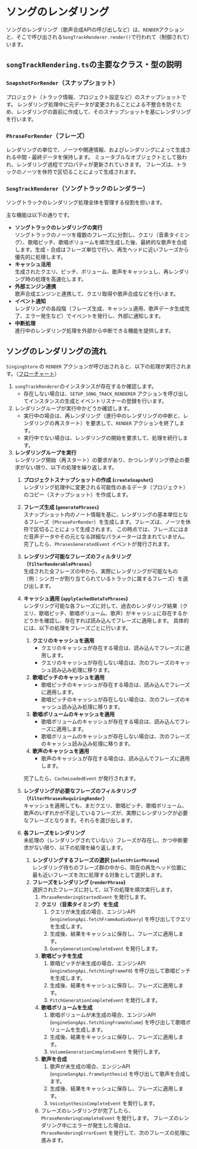 # ソングのレンダリング

ソングのレンダリング（歌声合成APIの呼び出しなど）は、`RENDER`アクションと、そこで呼び出される`SongTrackRenderer.render()`で行われて（制御されて）います。

## `songTrackRendering.ts`の主要なクラス・型の説明

### `SnapshotForRender`（スナップショット）

プロジェクト（トラック情報、プロジェクト設定など）のスナップショットです。
レンダリング処理中に元データが変更されることによる不整合を防ぐため、レンダリングの直前に作成して、そのスナップショットを基にレンダリングを行います。

### `PhraseForRender`（フレーズ）

レンダリングの単位で、ノーツや関連情報、およびレンダリングによって生成される中間・最終データを保持します。
ミュータブルなオブジェクトとして扱われ、レンダリング過程でプロパティが更新されていきます。
フレーズは、トラックのノーツを休符で区切ることによって生成されます。

### `SongTrackRenderer`（ソングトラックのレンダラー）

ソングトラックのレンダリング処理全体を管理する役割を担います。

主な機能は以下の通りです。

- **ソングトラックのレンダリングの実行**  
  ソングトラックのノーツを複数のフレーズに分割し、クエリ（音素タイミング）、歌唱ピッチ、歌唱ボリュームを順次生成した後、最終的な歌声を合成します。生成・合成はフレーズ単位で行い、再生ヘッドに近いフレーズから優先的に処理します。
- **キャッシュ活用**  
  生成されたクエリ、ピッチ、ボリューム、歌声をキャッシュし、再レンダリング時の処理を高速化します。
- **外部エンジン連携**  
  歌声合成エンジンと連携して、クエリ取得や歌声合成などを行います。
- **イベント通知**  
  レンダリングの各段階（フレーズ生成、キャッシュ適用、歌声データ生成完了、エラー発生など）でイベントを発行し、外部に通知します。
- **中断処理**  
  進行中のレンダリング処理を外部から中断できる機能を提供します。

## ソングのレンダリングの流れ

`SingingStore` の `RENDER` アクションが呼び出されると、以下の処理が実行されます。（[フローチャート](res/ソングのレンダリングのフローチャート.md)）

1. `songTrackRenderer`のインスタンスが存在するか確認します。
    - 存在しない場合は、`SETUP_SONG_TRACK_RENDERER` アクションを呼び出してインスタンスの生成とイベントリスナーの登録を行います。
2. レンダリングループが実行中かどうか確認します。
    - 実行中の場合は、再レンダリング（進行中のレンダリングの中断と、レンダリングの再スタート）を要求して、`RENDER` アクションを終了します。
    - 実行中でない場合は、レンダリングの開始を要求して、処理を続行します。
3. **レンダリングループを実行**  
    レンダリング開始（再スタート）の要求があり、かつレンダリング停止の要求がない限り、以下の処理を繰り返します。
    1. **プロジェクトスナップショットの作成 (`createSnapshot`)**  
        レンダリング処理中に変更される可能性のあるデータ（プロジェクト）のコピー（スナップショット）を作成します。
    2. **フレーズ生成 (`generatePhrases`)**  
        スナップショット内のノート情報を基に、レンダリングの基本単位となるフレーズ（`PhraseForRender`）を生成します。フレーズは、ノーツを休符で区切ることによって生成されます。
        この時点では、フレーズにはまだ音声データやその元となる詳細なパラメーターは含まれていません。
        完了したら、`PhrasesGeneratedEvent` イベントが発行されます。
    3. **レンダリング可能なフレーズのフィルタリング（`filterRenderablePhrases`）**  
        生成された全フレーズの中から、実際にレンダリングが可能なもの（例：シンガーが割り当てられているトラックに属するフレーズ）を選び出します。
    4. **キャッシュ適用 (`applyCachedDataToPhrases`)**  
        レンダリング可能な各フレーズに対して、過去のレンダリング結果（クエリ、歌唱ピッチ、歌唱ボリューム、歌声）がキャッシュに存在するかどうかを確認し、存在すれば読み込んでフレーズに適用します。
        具体的には、以下の処理をフレーズごとに行います。
        1. **クエリのキャッシュを適用**
            - クエリのキャッシュが存在する場合は、読み込んでフレーズに適用します。
            - クエリのキャッシュが存在しない場合は、次のフレーズのキャッシュ読み込み処理に移ります。
        2. **歌唱ピッチのキャッシュを適用**
            - 歌唱ピッチのキャッシュが存在する場合は、読み込んでフレーズに適用します。
            - 歌唱ピッチのキャッシュが存在しない場合は、次のフレーズのキャッシュ読み込み処理に移ります。
        3. **歌唱ボリュームのキャッシュを適用**
            - 歌唱ボリュームのキャッシュが存在する場合は、読み込んでフレーズに適用します。
            - 歌唱ボリュームのキャッシュが存在しない場合は、次のフレーズのキャッシュ読み込み処理に移ります。
        4. **歌声のキャッシュを適用**
            - 歌声のキャッシュが存在する場合は、読み込んでフレーズに適用します。

        完了したら、`CacheLoadedEvent` が発行されます。
    5. **レンダリングが必要なフレーズのフィルタリング（`filterPhrasesRequiringRender`）**  
        キャッシュを適用しても、まだクエリ、歌唱ピッチ、歌唱ボリューム、歌声のいずれかが不足しているフレーズが、実際にレンダリングが必要なフレーズとなります。それらを選び出します。
    6. **各フレーズをレンダリング**  
        未処理の（レンダリングされていない）フレーズが存在し、かつ中断要求がない限り、以下の処理を繰り返します。
        1. **レンダリングするフレーズの選択 (`selectPriorPhrase`)**  
            レンダリング待ちのフレーズ群の中から、現在の再生ヘッド位置に最も近いフレーズを次に処理する対象として選択します。
        2. **フレーズをレンダリング (`renderPhrase`)**  
            選択されたフレーズに対して、以下の処理を順次実行します。
            1. `PhraseRenderingStartedEvent` を発行します。
            2. **クエリ（音素タイミング）を生成**
                1. クエリが未生成の場合、エンジンAPI (`engineSongApi.fetchFrameAudioQuery`) を呼び出してクエリを生成します。
                2. 生成後、結果をキャッシュに保存し、フレーズに適用します。
                3. `QueryGenerationCompleteEvent` を発行します。
            3. **歌唱ピッチを生成**
                1. 歌唱ピッチが未生成の場合、エンジンAPI (`engineSongApi.fetchSingFrameF0`) を呼び出して歌唱ピッチを生成します。
                2. 生成後、結果をキャッシュに保存し、フレーズに適用します。
                3. `PitchGenerationCompleteEvent` を発行します。
            4. **歌唱ボリュームを生成**
                1. 歌唱ボリュームが未生成の場合、エンジンAPI (`engineSongApi.fetchSingFrameVolume`) を呼び出して歌唱ボリュームを生成します。
                2. 生成後、結果をキャッシュに保存し、フレーズに適用します。
                3. `VolumeGenerationCompleteEvent` を発行します。
            5. **歌声を合成**
                1. 歌声が未生成の場合、エンジンAPI (`engineSongApi.frameSynthesis`) を呼び出して歌声を合成します。
                2. 生成後、結果をキャッシュに保存し、フレーズに適用します。
                3. `VoiceSynthesisCompleteEvent` を発行します。
            6. フレーズのレンダリングが完了したら、`PhraseRenderingCompleteEvent` を発行します。
                フレーズのレンダリング中にエラーが発生した場合は、`PhraseRenderingErrorEvent` を発行して、次のフレーズの処理に進みます。
